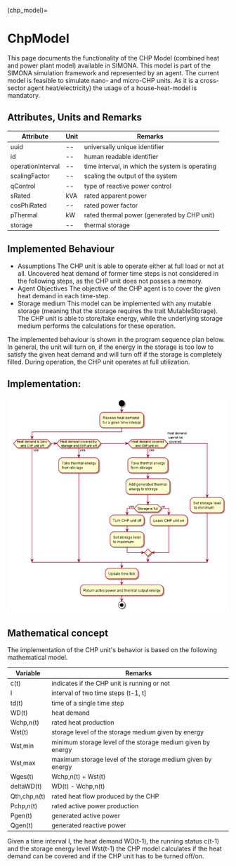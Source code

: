 (chp_model)=

# ChpModel

This page documents the functionality of the CHP Model (combined heat and power plant model) available in SIMONA. This model is part of the SIMONA simulation framework and represented by an agent. The current model is feasible to simulate nano- and micro-CHP units. As it is a cross-sector agent heat/electricity) the usage of a house-heat-model is mandatory.

## Attributes, Units and Remarks


| Attribute         | Unit | Remarks                                         |
| ------------------- | ------ | ------------------------------------------------- |
| uuid              | --   | universally unique identifier                   |
| id                | --   | human readable identifier                       |
| operationInterval | --   | time interval, in which the system is operating |
| scalingFactor     | --   | scaling the output of the system                |
| qControl          | --   | type of reactive power control                  |
| sRated            | kVA  | rated apparent power                            |
| cosPhiRated       | --   | rated power factor                              |
| pThermal          | kW   | rated thermal power (generated by CHP unit)     |
| storage           | --   | thermal storage                                 |

## Implemented Behaviour

- Assumptions
  The CHP unit is able to operate either at full load or not at all. Uncovered heat demand of former time steps is not considered in the following steps, as the CHP unit does not posses a memory.
- Agent Objectives
  The objective of the CHP agent is to cover the given heat demand in each time-step.
- Storage medium
  This model can be implemented with any mutable storage (meaning that the storage requires the     trait MutableStorage). The CHP unit is able to store/take energy, while the underlying storage medium performs the calculations for these operation.

The implemented behaviour is shown in the program sequence plan below. In general, the unit will turn on, if the energy in the storage is too low to satisfy the given heat demand and will turn off if the storage is completely filled. During operation, the CHP unit operates at full utilization.

## Implementation:

![](../images/models/chp_model/ChpModelCalculation.png)

## Mathematical concept

The implementation of the CHP unit's behavior is based on the following mathematical model.

| Variable     | Remarks                                                      |
| ------------ |--------------------------------------------------------------|
| c(t)         | indicates if the CHP unit is running or not                  |
| I            | interval of two time steps (t-1, t]                          |
| td(t)        | time of a single time step                                   |
| WD(t)        | heat demand                                                  |
| Wchp,n(t)    | rated heat production                                        |
| Wst(t)       | storage level of the storage medium given by energy          |
| Wst,min      | minimum storage level of the storage medium given by energy  |
| Wst,max      | maximum storage level of the storage medium given by energy  |
| Wges(t)      | Wchp,n(t) + Wst(t)                                           |
| deltaWD(t)   | WD(t) - Wchp,n(t)                                            |
| Qth,chp,n(t) | rated heat flow produced by the CHP                          |
| Pchp,n(t)    | rated active power production                                |
| Pgen(t)      | generated active power                                       |
| Qgen(t)      | generated reactive power                                     |

Given a time interval I, the heat demand WD(t-1), the running status c(t-1) and the storage energy level Wst(t-1) the CHP model calculates if the heat demand can be covered and if the CHP unit has to be turned off/on.
